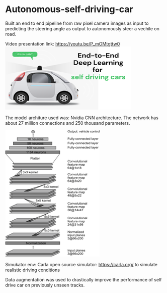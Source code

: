 # Autonomous-self-driving-car
Built an end to end pipeline from raw pixel camera images as input to predicting the steering angle as output to autonomously steer a vechile on road.

Video presentation link: https://youtu.be/P_mOMtgttw0
<img src="https://github.com/jkenavdekar/Autonomous-self-driving-car/blob/main/Let's%20Start!.png" width="400" height="200">

The model architure used was: Nvidia CNN architecture. The network has about 27 million connections and 250 thousand parameters.

<img src="https://github.com/jkenavdekar/Autonomous-self-driving-car/blob/main/cnn-architecture-624x890.png" width="300" height="400">

Simukator env: Carla open source simulator: https://carla.org/ to simulate realistic driving conditions

Data augmentation was used to drastically improve the performance of self drive car on previously unseen tracks.

